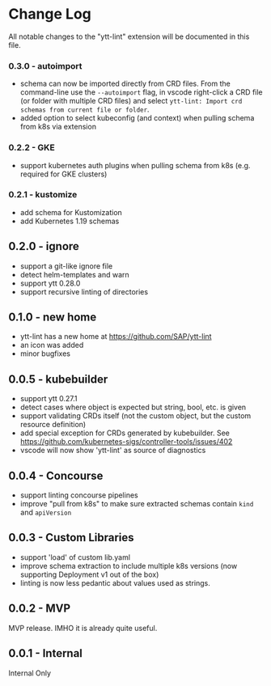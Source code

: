 # Change Log

All notable changes to the "ytt-lint" extension will be documented in this file.

### 0.3.0 - autoimport

- schema can now be imported directly from CRD files. From the command-line use the `--autoimport` flag, in vscode right-click a CRD file (or folder with multiple CRD files) and select `ytt-lint: Import crd schemas from current file or folder`.
- added option to select kubeconfig (and context) when pulling schema from k8s via extension

### 0.2.2 - GKE

- support kubernetes auth plugins when pulling schema from k8s (e.g. required for GKE clusters)

### 0.2.1 - kustomize

- add schema for Kustomization
- add Kubernetes 1.19 schemas

## 0.2.0 - ignore

- support a git-like ignore file
- detect helm-templates and warn
- support ytt 0.28.0
- support recursive linting of directories

## 0.1.0 - new home

- ytt-lint has a new home at https://github.com/SAP/ytt-lint
- an icon was added
- minor bugfixes

## 0.0.5 - kubebuilder

- support ytt 0.27.1
- detect cases where object is expected but string, bool, etc. is given
- support validating CRDs itself (not the custom object, but the custom resource definition)
- add special exception for CRDs generated by kubebuilder. See https://github.com/kubernetes-sigs/controller-tools/issues/402
- vscode will now show 'ytt-lint' as source of diagnostics

## 0.0.4 - Concourse

- support linting concourse pipelines
- improve "pull from k8s" to make sure extracted schemas contain `kind` and `apiVersion`

## 0.0.3 - Custom Libraries

- support 'load' of custom lib.yaml
- improve schema extraction to include multiple k8s versions (now supporting Deployment v1 out of the box)
- linting is now less pedantic about values used as strings.

## 0.0.2 - MVP

MVP release. IMHO it is already quite useful.

## 0.0.1 - Internal

Internal Only
